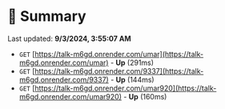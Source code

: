# 📖 Summary
Last updated: **9/3/2024, 3:55:07 AM**

- `GET` [https://talk-m6gd.onrender.com/umar](https://talk-m6gd.onrender.com/umar) - **Up** (291ms)
- `GET` [https://talk-m6gd.onrender.com/9337](https://talk-m6gd.onrender.com/9337) - **Up** (144ms)
- `GET` [https://talk-m6gd.onrender.com/umar920](https://talk-m6gd.onrender.com/umar920) - **Up** (160ms)
